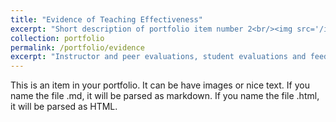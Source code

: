 ```yaml
---
title: "Evidence of Teaching Effectiveness"
excerpt: "Short description of portfolio item number 2<br/><img src='/images/500x300.png'>"
collection: portfolio
permalink: /portfolio/evidence
excerpt: "Instructor and peer evaluations, student evaluations and feedback"
---
```


This is an item in your portfolio. It can be have images or nice text. If you name the file .md, it will be parsed as markdown. If you name the file .html, it will be parsed as HTML. 
